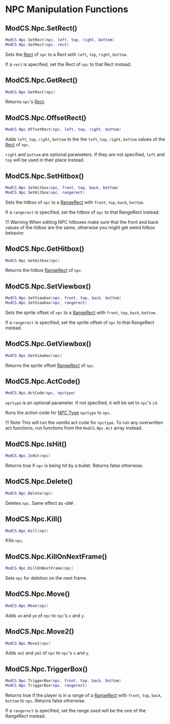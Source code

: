 # NPC Manipulation Functions

## ModCS.Npc.SetRect()

```lua
ModCS.Npc.SetRect(npc, left, top, right, bottom)
ModCS.Npc.SetRect(npc, rect)
```

Sets the [Rect](/api/drawing/rect/) of `npc` to a Rect with `left`, `top`, `right`, `bottom`.

If a `rect` is specified, set the Rect of `npc` to that Rect instead.

## ModCS.Npc.GetRect()

```lua
ModCS.Npc.GetRect(npc)
```

Returns `npc`'s [Rect](/api/drawing/rect/).

## ModCS.Npc.OffsetRect()

```lua
ModCS.Npc.OffsetRect(npc, left, top, right, bottom)
```

Adds `left`, `top`, `right`, `bottom` to the the `left`, `top`, `right`, `bottom` values of the [Rect](/api/drawing/rect/) of `npc`.

`right` and `bottom` are optional parameters. If they are not specified, `left` and `top` will be used in their place instead.

## ModCS.Npc.SetHitbox()

```lua
ModCS.Npc.SetHitbox(npc, front, top, back, bottom)
ModCS.Npc.SetHitbox(npc, rangerect)
```

Sets the hitbox of `npc` to a [RangeRect](/api/objects/range/) with `front`, `top`, `back`, `bottom`.

If a `rangerect` is specified, set the hitbox of `npc` to that RangeRect instead.

!!! Warning
	When editing NPC hitboxes make sure that the front and back values of the hitbox are the same, otherwise you might get weird hitbox behavior.

## ModCS.Npc.GetHitbox()

```lua
ModCS.Npc.GetHitbox(npc)
```

Returns the hitbox [RangeRect](/api/objects/range/) of `npc`.

## ModCS.Npc.SetViewbox()

```lua
ModCS.Npc.SetViewbox(npc, front, top, back, bottom)
ModCS.Npc.SetViewbox(npc, rangerect)
```

Sets the sprite offset of `npc` to a [RangeRect](/api/objects/range/) with `front`, `top`, `back`, `bottom`.

If a `rangerect` is specified, set the sprite offset of `npc` to that RangeRect instead.

## ModCS.Npc.GetViewbox()

```lua
ModCS.Npc.GetViewbox(npc)
```

Returns the sprite offset [RangeRect](/api/objects/range/) of `npc`.

## ModCS.Npc.ActCode()

```lua
ModCS.Npc.ActCode(npc, npctype)
```

`npctype` is an optional parameter. If not specified, it will be set to `npc`'s `id`.

Runs the action code for [NPC Type](/api/objects/npc/id/) `npctype` to `npc`.

!!! Note
	This will run the *vanilla* act code for `npctype`. To run any overwritten act functions, run functions from the `ModCS.Npc.Act` array instead. 

## ModCS.Npc.IsHit()

```lua
ModCS.Npc.IsHit(npc)
```

Returns true if `npc` is being hit by a bullet. Returns false otherwise.

## ModCS.Npc.Delete()

```lua
ModCS.Npc.Delete(npc)
```

Deletes `npc`. Same effect as `<DNP`.

## ModCS.Npc.Kill()

```lua
ModCS.Npc.Kill(npc)
```

Kills `npc`.

## ModCS.Npc.KillOnNextFrame()

```lua
ModCS.Npc.KillOnNextFrame(npc)
```

Sets `npc` for deletion on the next frame.

## ModCS.Npc.Move()

```lua
ModCS.Npc.Move(npc)
```

Adds `xm` and `ym` of `npc` to `npc`'s `x` and `y`. 

## ModCS.Npc.Move2()

```lua
ModCS.Npc.Move2(npc)
```

Adds `xm2` and `ym2` of `npc` to `npc`'s `x` and `y`. 

## ModCS.Npc.TriggerBox()

```lua
ModCS.Npc.TriggerBox(npc, front, top, back, bottom)
ModCS.Npc.TriggerBox(npc, rangerect)
```

Returns true if the player is in a range of a [RangeRect](/api/objects/range/) with `front`, `top`, `back`, `bottom` to `npc`. Returns false otherwise.

If a `rangerect` is specified, set the range used will be the one of the RangeRect instead.